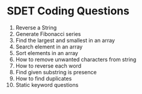 # SDET Coding Questions

<ol>
<li> Reverse a String </li>
<li> Generate Fibonacci series </li>
<li> Find the largest and smallest in an array </li>
<li> Search element in an array </li>
<li> Sort elements in an array </li>
<li> How to remove unwanted characters from string </li>
<li> How to reverse each word </li>
<li> Find given substring is presence </li>
<li> How to find duplicates </li>
<li> Static keyword questions </li>
</ol>
